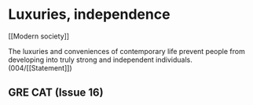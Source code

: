# Luxuries, independence

[[Modern society]]

The luxuries and conveniences of contemporary life prevent people from developing into truly strong and independent individuals.
(004/[[Statement]])

## GRE CAT (Issue 16)